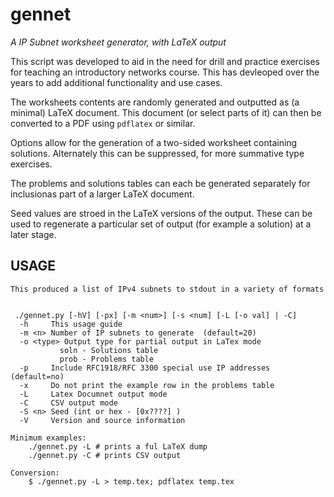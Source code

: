 # gennet 

_A IP Subnet worksheet generator, with LaTeX output_

This script was developed to aid in the need for drill and practice exercises for teaching an introductory networks course. This has devleoped over the years to add additional functionality and use cases.

The worksheets contents are randomly generated and outputted as (a minimal) LaTeX document. This document (or select parts of it) can then be converted to a PDF using `pdflatex` or similar. 

Options allow for the generation of a two-sided worksheet containing solutions. Alternately this can be suppressed, for more summative type exercises.

The problems and solutions tables can each be generated separately for inclusionas part of a larger LaTeX document.

Seed values are stroed in the LaTeX versions of the output. These can be used to regenerate a particular set of output (for example a solution) at a later stage.

## USAGE
```
This produced a list of IPv4 subnets to stdout in a variety of formats


 ./gennet.py [-hV] [-px] [-m <num>] [-s <num] [-L [-o val] | -C] 
  -h     This usage guide
  -m <n> Number of IP subnets to generate  (default=20)
  -o <type> Output type for partial output in LaTex mode
           soln - Solutions table
           prob - Problems table
  -p     Include RFC1918/RFC 3300 special use IP addresses (default=no)
  -x     Do not print the example row in the problems table
  -L     Latex Documnet output mode
  -C     CSV output mode
  -S <n> Seed (int or hex - [0x????] )
  -V     Version and source information

Minimum examples:
	./gennet.py -L # prints a ful LaTeX dump
	./gennet.py -C # prints CSV output

Conversion:
	$ ./gennet.py -L > temp.tex; pdflatex temp.tex
```
